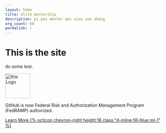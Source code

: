 ```yaml
---
layout: home
title: elite mentorship
description: pi pei mentor wei xiao xue sheng
org_count: 60
permalink: /
---
```


<div class="container-lg p-responsive py-4 py-lg-6 my-xl-4 text-center">
    <h1 class="alt-h1 mb-2 text-white">This is the site</h1>
    <p class="f2-light text-white">do some test.</p>
</div>


<div class="container-lg p-responsive">
  <div class="Box clearfix p-4 p-sm-5 col-md-7 mx-auto mt-6">
    <div class="float-left">
      <img class="d-block pr-4" style="width: 80px;" alt="this Logo" src="{{"/assets/img/logo.png" | relative_url}}">
    </div>
    <div class="overflow-hidden">
      <p>GitHub is now Federal Risk and Authorization Management Program (FedRAMP) authorized.
      </p>
      <a href="{{"/fedramp/" | relative_url}}">Learn More {% octicon chevron-right height:18 class:"d-inline fill-blue ml-1" %}</a>
    </div>
  </div>
</div>





